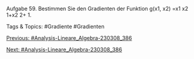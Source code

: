 Aufgabe 59. Bestimmen Sie den Gradienten der Funktion
g(x1, x2) =x1
x2
1+x2
2+ 1.

   Tags & Topics:
   #Gradiente
   #Gradienten

[Previous: #Analysis-Lineare_Algebra-230308_386](Analysis-Lineare_Algebra-230308_386.md)

[Next: #Analysis-Lineare_Algebra-230308_386](Analysis-Lineare_Algebra-230308_386.md)
